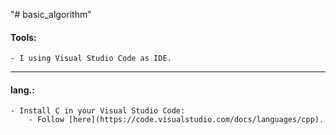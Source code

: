 "# basic_algorithm" 
  
#### Tools:
    - I using Visual Studio Code as IDE.

---
  
#### lang.:
    - Install C in your Visual Studio Code:
        - Follow [here](https://code.visualstudio.com/docs/languages/cpp).

